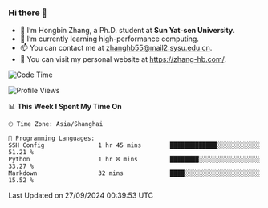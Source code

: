 ### Hi there 👋

- 🔭 I’m Hongbin Zhang, a Ph.D. student at **Sun Yat-sen University**.
- 🌱 I’m currently learning high-performance computing.
- 📫 You can contact me at zhanghb55@mail2.sysu.edu.cn.
- 👀 You can visit my personal website at https://zhang-hb.com/.

<!--START_SECTION:waka-->
![Code Time](http://img.shields.io/badge/Code%20Time-347%20hrs%2049%20mins-blue)

![Profile Views](http://img.shields.io/badge/Profile%20Views-3-blue)

📊 **This Week I Spent My Time On** 

```text
🕑︎ Time Zone: Asia/Shanghai

💬 Programming Languages: 
SSH Config               1 hr 45 mins        █████████████░░░░░░░░░░░░   51.21 % 
Python                   1 hr 8 mins         ████████░░░░░░░░░░░░░░░░░   33.27 % 
Markdown                 32 mins             ████░░░░░░░░░░░░░░░░░░░░░   15.52 % 
```


 Last Updated on 27/09/2024 00:39:53 UTC
<!--END_SECTION:waka-->
